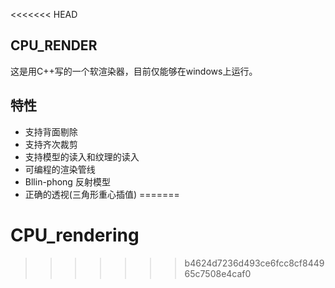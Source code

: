 <<<<<<< HEAD
## CPU_RENDER

这是用C++写的一个软渲染器，目前仅能够在windows上运行。

## 特性

- 支持背面剔除
- 支持齐次裁剪
- 支持模型的读入和纹理的读入
- 可编程的渲染管线
- Bllin-phong 反射模型
- 正确的透视(三角形重心插值)
=======
# CPU_rendering
>>>>>>> b4624d7236d493ce6fcc8cf844965c7508e4caf0
